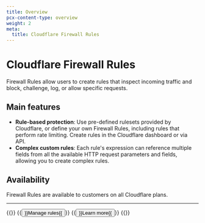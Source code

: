 ```yaml
---
title: Overview
pcx-content-type: overview
weight: 2
meta:
  title: Cloudflare Firewall Rules
---
```


# Cloudflare Firewall Rules

Firewall Rules allow users to create rules that inspect incoming traffic and block, challenge, log, or allow specific requests.

## Main features

* **Rule-based protection**: Use pre-defined rulesets provided by Cloudflare, or define your own Firewall Rules, including rules that perform rate limiting. Create rules in the Cloudflare dashboard or via API.
* **Complex custom rules**: Each rule's expression can reference multiple fields from all the available HTTP request parameters and fields, allowing you to create complex rules.

## Availability

Firewall Rules are available to customers on all Cloudflare plans.

***

{{<button-group>}}
  {{<button type="primary" href="/firewall/cf-dashboard/">}}Manage rules{{</button>}}
  {{<button type="secondary" href="/firewall/cf-firewall-rules/">}}Learn more{{</button>}}
{{</button-group>}}
